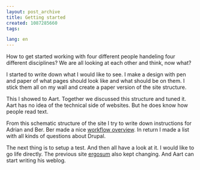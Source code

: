 ```yaml
---
layout: post_archive
title: Getting started
created: 1087285660
tags:

lang: en
---
```

How to get started working with four different people handeling four different disciplines? We are all looking at each other and think, now what?
<!--break-->
I started to write down what I would like to see. I make a design with pen and paper of what pages should look like and what should be on them. I stick them all on my wall and create  a paper version of the site structure.

This I showed to Aart. Together we discussed this structure and tuned it. Aart has no idea of the technical side of websites. But he does know how people read text.

From this schematic structure of the site I try to write down instructions for Adrian and Ber. Ber made a nice <a href="http://www.webschuur.com/node/view/88">workflow overview</a>. In return I made a list with all kinds of questions about Drupal.

The next thing is to setup a test. And then all have a look at it. I would like to go life directly. The previous site <a href="http://www.ergosum.nl">ergosum</a> also kept changing. And Aart can start writing his weblog.

